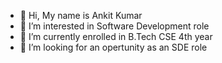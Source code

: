 - 👋 Hi, My name is Ankit Kumar
- 👀 I’m interested in Software Development role
- 🌱 I’m currently enrolled in B.Tech CSE 4th year
- 💞️ I’m looking for an opertunity as an SDE role

<!---
Ankit-india/Ankit-india is a ✨ special ✨ repository because its `README.md` (this file) appears on your GitHub profile.
You can click the Preview link to take a look at your changes.
--->
